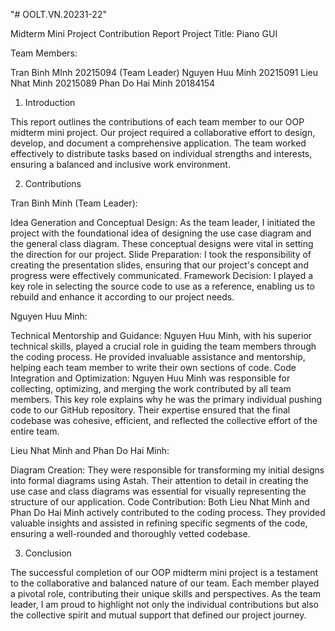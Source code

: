 "# OOLT.VN.20231-22" 



Midterm Mini Project Contribution Report
Project Title: Piano GUI

Team Members:

Tran Binh MInh 20215094 (Team Leader)
Nguyen Huu Minh 20215091
Lieu Nhat Minh 20215089
Phan Do Hai Minh 20184154

1. Introduction

This report outlines the contributions of each team member to our OOP midterm mini project. Our project required a collaborative effort to design, develop, and document a comprehensive application. The team worked effectively to distribute tasks based on individual strengths and interests, ensuring a balanced and inclusive work environment.

2. Contributions

Tran Binh Minh (Team Leader):

Idea Generation and Conceptual Design: As the team leader, I initiated the project with the foundational idea of designing the use case diagram and the general class diagram. These conceptual designs were vital in setting the direction for our project.
Slide Preparation: I took the responsibility of creating the presentation slides, ensuring that our project's concept and progress were effectively communicated.
Framework Decision: I played a key role in selecting the source code to use as a reference, enabling us to rebuild and enhance it according to our project needs.


Nguyen Huu Minh:

Technical Mentorship and Guidance: Nguyen Huu Minh, with his superior technical skills, played a crucial role in guiding the team members through the coding process. He provided invaluable assistance and mentorship, helping each team member to write their own sections of code.
Code Integration and Optimization: Nguyen Huu Minh was responsible for collecting, optimizing, and merging the work contributed by all team members. This key role explains why he was the primary individual pushing code to our GitHub repository. Their expertise ensured that the final codebase was cohesive, efficient, and reflected the collective effort of the entire team.

Lieu Nhat Minh and Phan Do Hai Minh:

Diagram Creation: They were responsible for transforming my initial designs into formal diagrams using Astah. Their attention to detail in creating the use case and class diagrams was essential for visually representing the structure of our application.
Code Contribution: Both Lieu Nhat Minh and Phan Do Hai Minh actively contributed to the coding process. They provided valuable insights and assisted in refining specific segments of the code, ensuring a well-rounded and thoroughly vetted codebase.

3. Conclusion

The successful completion of our OOP midterm mini project is a testament to the collaborative and balanced nature of our team. Each member played a pivotal role, contributing their unique skills and perspectives. As the team leader, I am proud to highlight not only the individual contributions but also the collective spirit and mutual support that defined our project journey.



